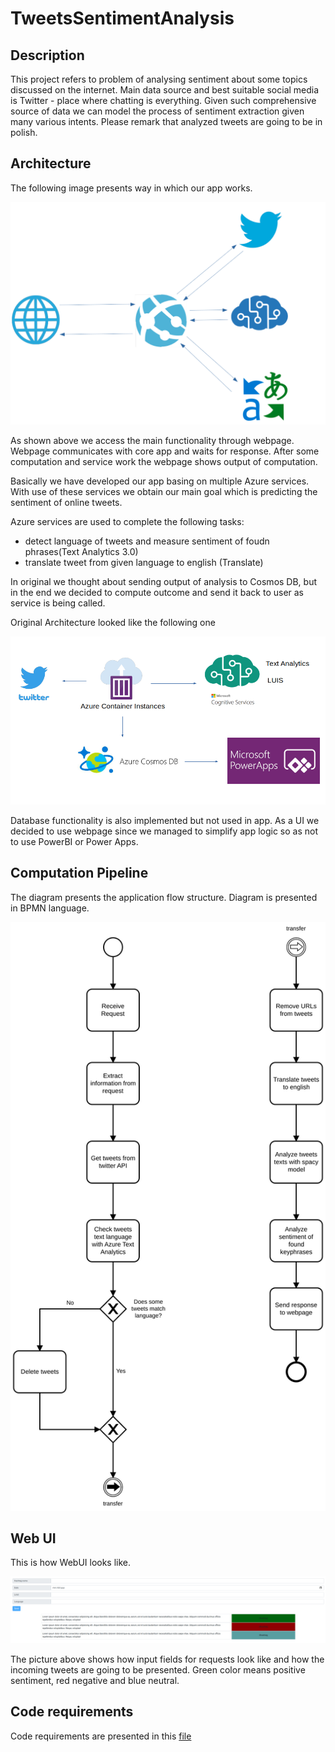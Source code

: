 # TweetsSentimentAnalysis

## Description

This project refers to problem of analysing sentiment about some topics discussed on the internet. Main data source and best suitable social media is Twitter - place where chatting is everything. Given such comprehensive source of data we can model the process of sentiment extraction given many various intents. Please remark that analyzed tweets are going to be in polish.

## Architecture

The following image presents way in which our app works.

![](documentation/resources/final_arcitecture.png)

As shown above we access the main functionality through webpage. Webpage communicates with core app and waits for response.
After some computation and service work the webpage shows output of computation.

Basically we have developed our app basing on multiple Azure services. With use of these services we obtain our main goal which is predicting the sentiment of online tweets.

Azure services are used to complete the following tasks:
* detect language of tweets and measure sentiment of foudn phrases(Text Analytics 3.0)
* translate tweet from given language to english (Translate)

In original we thought about sending output of analysis to Cosmos DB, but in the end we decided to compute outcome and send it back to user as service is being called.

Original Architecture looked like the following one 

![](documentation/resources/azure_schemat.png)

Database functionality is also implemented but not used in app. As a UI we decided to use webpage since we managed to simplify app logic so as not to use PowerBI or Power Apps.

## Computation Pipeline

The diagram presents the application flow structure. Diagram is presented in BPMN language.

![](documentation/resources/diagram.svg)

## Web UI

This is how WebUI looks like.

![](documentation/resources/webUI.png)

The picture above shows how input fields for requests look like and how the incoming tweets are going to be presented.
Green color means positive sentiment, red negative and blue neutral.


## Code requirements

Code requirements are presented in this [file](src/code.md)

